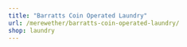 ```yaml
---
title: "Barratts Coin Operated Laundry"
url: /merewether/barratts-coin-operated-laundry/
shop: laundry
---
```

